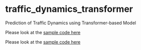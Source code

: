 # traffic_dynamics_transformer
Prediction of Traffic Dynamics using Transformer-based Model

Please look at the [ sample code here](http://github.com/enthusiasai/traffic_dynamics_transformer/blob/sample/README.md)

Please look at the [ sample code here](http://github.com/enthusiasai/traffic_dynamics_transformer/blob/sample/)
